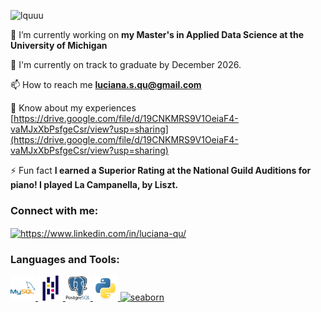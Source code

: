 <p align="left"> <img src="https://komarev.com/ghpvc/?username=lquuu&label=Profile%20views&color=0e75b6&style=flat" alt="lquuu" /> </p>

🔭 I’m currently working on **my Master's in Applied Data Science at the University of Michigan**

🌱 I'm currently on track to graduate by December 2026.

📫 How to reach me **luciana.s.qu@gmail.com**

📄 Know about my experiences [https://drive.google.com/file/d/19CNKMRS9V1OeiaF4-vaMJxXbPsfgeCsr/view?usp=sharing](https://drive.google.com/file/d/19CNKMRS9V1OeiaF4-vaMJxXbPsfgeCsr/view?usp=sharing)

⚡ Fun fact **I earned a Superior Rating at the National Guild Auditions for piano! I played La Campanella, by Liszt.**

<h3 align="left">Connect with me:</h3>
<p align="left">
<a href="https://linkedin.com/in/https://www.linkedin.com/in/luciana-qu/" target="blank"><img align="center" src="https://raw.githubusercontent.com/rahuldkjain/github-profile-readme-generator/master/src/images/icons/Social/linked-in-alt.svg" alt="https://www.linkedin.com/in/luciana-qu/" height="30" width="40" /></a>
</p>

<h3 align="left">Languages and Tools:</h3>
<p align="left"> <a href="https://www.mysql.com/" target="_blank" rel="noreferrer"> <img src="https://raw.githubusercontent.com/devicons/devicon/master/icons/mysql/mysql-original-wordmark.svg" alt="mysql" width="40" height="40"/> </a> <a href="https://pandas.pydata.org/" target="_blank" rel="noreferrer"> <img src="https://raw.githubusercontent.com/devicons/devicon/2ae2a900d2f041da66e950e4d48052658d850630/icons/pandas/pandas-original.svg" alt="pandas" width="40" height="40"/> </a> <a href="https://www.postgresql.org" target="_blank" rel="noreferrer"> <img src="https://raw.githubusercontent.com/devicons/devicon/master/icons/postgresql/postgresql-original-wordmark.svg" alt="postgresql" width="40" height="40"/> </a> <a href="https://www.python.org" target="_blank" rel="noreferrer"> <img src="https://raw.githubusercontent.com/devicons/devicon/master/icons/python/python-original.svg" alt="python" width="40" height="40"/> </a> <a href="https://seaborn.pydata.org/" target="_blank" rel="noreferrer"> <img src="https://seaborn.pydata.org/_images/logo-mark-lightbg.svg" alt="seaborn" width="40" height="40"/> </a> </p>
